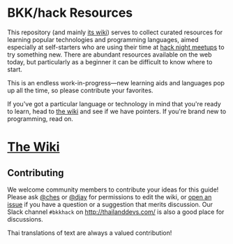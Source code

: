 BKK/hack Resources
==================

This repository (and mainly [its wiki][wiki]) serves to collect curated
resources for learning popular technologies and programming languages, aimed
especially at self-starters who are using their time at [hack night meetups] to
try something new. There are abundant resources available on the web today, but
particularly as a beginner it can be difficult to know where to start.

This is an endless work-in-progress—new learning aids and languages pop up all
the time, so please contribute your favorites.

If you've got a particular language or technology in mind that you're ready to
learn, head to [the wiki][wiki] and see if we have pointers. If you're brand
new to programming, read on.

[The Wiki][wiki]
================

Contributing
------------

We welcome community members to contribute your ideas for this guide! Please ask
[@ches] or [@djay] for permissions to edit the wiki, or [open an issue] if you
have a question or a suggestion that merits discussion. Our Slack channel
`#bkkhack` on <http://thailanddevs.com/> is also a good place for discussions.

Thai translations of text are always a valued contribution!


[wiki]: https://github.com/bkkhack/resources/wiki
[hack night meetups]: http://www.meetup.com/bkkhack/
[Learn Python the Hard Way]: http://learnpythonthehardway.org/
[Treehouse]: https://teamtreehouse.com/
[@ches]: https://github.com/ches
[@djay]: https://github.com/djay
[open an issue]: https://github.com/bkkhack/resources/issues/new

<!-- vim:set expandtab textwidth=79: -->

